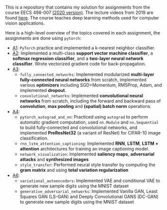 This is a repository that contains my solution for assignments from the course EECS 498-007 [(2020 version)](https://web.eecs.umich.edu/~justincj/teaching/eecs498/FA2020/). The lecture videos from 2019 are found [here](https://www.youtube.com/playlist?list=PL5-TkQAfAZFbzxjBHtzdVCWE0Zbhomg7r). The course teaches deep learning methods used for computer vision applications.

Here is a high-level overview of the topics covered in each assignment, the assignments are done using `pytorch`:
* [A1](A1): `PyTorch` practice and implemented a k-nearest neighbor classifier.
* [A2](A2): Implemented a multi-class **support vector machine classifier**, a **softmax regression classifier**, and a **two-layer neural network classifier**. Wrote vectorized gradient code for back-propagation.
* [A3](A3): 
  * `fully_connected_networks`: Implemented modularized **multi-layer fully-connected neural networks** from scratch, implemented various **optimizers** including SGD+Momentum, RMSProp, Adam, and implemented **dropout**.
  * `convolutional_networks`: Implemented **convolutional neural networks** from scratch, including the forward and backward pass of **convolution**, **max pooling** and **(spatial) batch norm** operations.
* [A4](A4): 
  * `pytorch_autograd_and_nn`: Practiced using `autograd` to perform automatic gradient computation, used `nn.Module` and `nn.Sequential` to build fully-connected and convolutional networks, and implemented **PreResNet32** (a variant of ResNet) for CIFAR-10 image classification.
  * `rnn_lstm_attention_captioning`: Implemented **RNN**, **LSTM**, **LSTM + attention** architectures for training an image captioning model.
  * `network_visualization`: Implemented **saliency maps**, **adversarial attacks** and **synthesized images**
  * `style_transfer`: Performed neural style transfer by computing the **gram matrix** and using **total variation regularization**
* [A6](A6):
  * `variational_autoencoders`: Implemented VAE and conditional VAE to generate new sample digits using the MNIST dataset
  * `generative_adversarial_networks`: Implemented Vanilla GAN, Least Squares GAN (LS-GAN) and Deeply Convolutional GANS (DC-GAN) to generate new sample digits using the MNIST dataset
